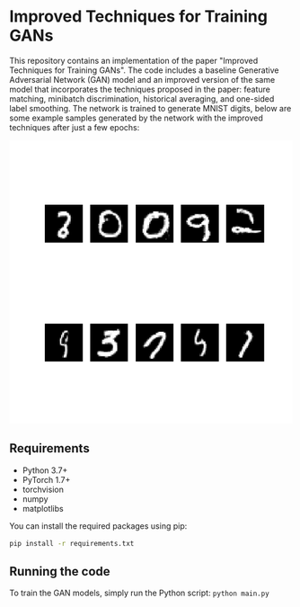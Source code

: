 # Improved Techniques for Training GANs

This repository contains an implementation of the paper "Improved Techniques for Training GANs". The code includes a baseline Generative Adversarial Network (GAN) model and an improved version of the same model that incorporates the techniques proposed in the paper: feature matching, minibatch discrimination, historical averaging, and one-sided label smoothing. The network is trained to generate MNIST digits, below are some example samples generated by the network with the improved techniques after just a few epochs:




![Animated GIF](https://github.com/anas-aljanaby/GAN/blob/main/output.gif?raw=true)


## Requirements

- Python 3.7+
- PyTorch 1.7+
- torchvision
- numpy
- matplotlibs

You can install the required packages using pip:

```bash
pip install -r requirements.txt 
```

## Running the code 
To train the GAN models, simply run the Python script:
```python main.py```




